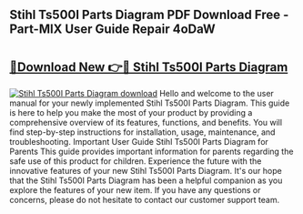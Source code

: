 ## Stihl Ts500I Parts Diagram PDF Download Free - Part-MlX User Guide Repair 4oDaW

# <h2><a href="http://dfm0l9w.blite.top/?on=Stihl+Ts500I+Parts+Diagram">🔗Download New 👉🔴 Stihl Ts500I Parts Diagram</a></h2>

[![Stihl Ts500I Parts Diagram download](https://i.imgur.com/lujVjoI.png)](http://dfm0l9w.blite.top/?on=Stihl+Ts500I+Parts+Diagram)
Hello and welcome to the user manual for your newly implemented Stihl Ts500I Parts Diagram. This guide is here to help you make the most of your product by providing a comprehensive overview of its features, functions, and benefits. You will find step-by-step instructions for installation, usage, maintenance, and troubleshooting. Important User Guide Stihl Ts500I Parts Diagram for Parents This guide provides important information for parents regarding the safe use of this product for children. Experience the future with the innovative features of your new Stihl Ts500I Parts Diagram. It's our hope that the Stihl Ts500I Parts Diagram has been a helpful companion as you explore the features of your new item. If you have any questions or concerns, please do not hesitate to contact our customer support team.
